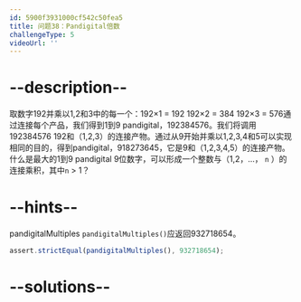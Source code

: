 ```yaml
---
id: 5900f3931000cf542c50fea5
title: 问题38：Pandigital倍数
challengeType: 5
videoUrl: ''
---
```


# --description--

取数字192并乘以1,2和3中的每一个：192×1 = 192 192×2 = 384 192×3 = 576通过连接每个产品，我们得到1到9 pandigital，192384576。我们将调用192384576 192和（1,2,3）的连接产物。通过从9开始并乘以1,2,3,4和5可以实现相同的目的，得到pandigital，918273645，它是9和（1,2,3,4,5）的连接产物。什么是最大的1到9 pandigital 9位数字，可以形成一个整数与（1,2，...， `n` ）的连接乘积，其中`n` > 1？

# --hints--

pandigitalMultiples `pandigitalMultiples()`应返回932718654。

```js
assert.strictEqual(pandigitalMultiples(), 932718654);
```

# --solutions--

